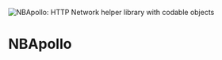 ![NBApollo: HTTP Network helper library with codable objects](https://imgur.com/2oQn3Jd)
# NBApollo

